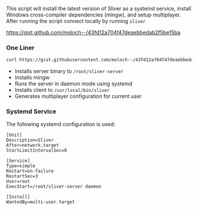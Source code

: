 This script will install the latest version of Sliver as a systemd service, install Windows cross-compiler dependencies (mingw), and setup multiplayer. After running the script connect locally by running `sliver`

https://gist.github.com/moloch--/43fd12a704f47deaebbedab2f5be15ba

### One Liner

```bash
curl https://gist.githubusercontent.com/moloch--/43fd12a704f47deaebbedab2f5be15ba/raw/8a3749e003a8b364c7454a9c059bacc0b2173b98/install-sliver.sh | /bin/bash
```

* Installs server binary to `/root/sliver-server`
* Installs mingw
* Runs the server in daemon mode using systemd
* Installs client to `/usr/local/bin/sliver`
* Generates multiplayer configuration for current user

### Systemd Service

The following systemd configuration is used:

```
[Unit]
Description=Sliver
After=network.target
StartLimitIntervalSec=0

[Service]
Type=simple
Restart=on-failure
RestartSec=3
User=root
ExecStart=/root/sliver-server daemon

[Install]
WantedBy=multi-user.target
```